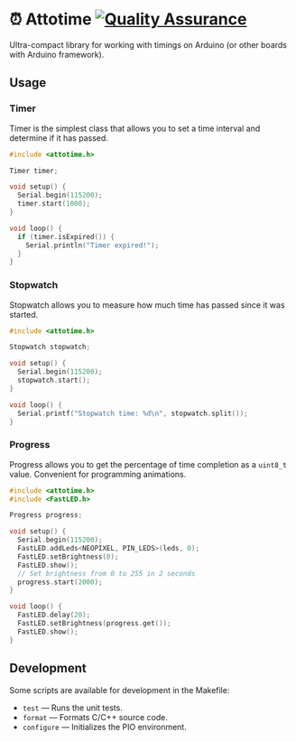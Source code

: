 # ⏰ Attotime [![Quality Assurance](https://github.com/MyrtIO/attotime/actions/workflows/qa.yaml/badge.svg)](https://github.com/MyrtIO/attotime/actions/workflows/qa.yaml)

Ultra-compact library for working with timings on Arduino (or other boards with Arduino framework).

## Usage

### Timer

Timer is the simplest class that allows you to set a time interval and determine if it has passed.

```cpp
#include <attotime.h>

Timer timer;

void setup() {
  Serial.begin(115200);
  timer.start(1000);
}

void loop() {
  if (timer.isExpired()) {
    Serial.println("Timer expired!");
  }
}
```

### Stopwatch

Stopwatch allows you to measure how much time has passed since it was started.

```cpp
#include <attotime.h>

Stopwatch stopwatch;

void setup() {
  Serial.begin(115200);
  stopwatch.start();
}

void loop() {
  Serial.printf("Stopwatch time: %d\n", stopwatch.split());
}
```

### Progress

Progress allows you to get the percentage of time completion as a `uint8_t` value. Convenient for programming animations.

```cpp
#include <attotime.h>
#include <FastLED.h>

Progress progress;

void setup() {
  Serial.begin(115200);
  FastLED.addLeds<NEOPIXEL, PIN_LEDS>(leds, 0);
  FastLED.setBrightness(0);
  FastLED.show();
  // Set brightness from 0 to 255 in 2 seconds
  progress.start(2000);
}

void loop() {
  FastLED.delay(20);
  FastLED.setBrightness(progress.get());
  FastLED.show();
}
```

## Development

Some scripts are available for development in the Makefile:

- `test` — Runs the unit tests.
- `format` — Formats C/C++ source code.
- `configure` — Initializes the PIO environment.
